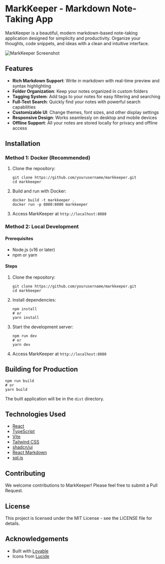 
# MarkKeeper - Markdown Note-Taking App

MarkKeeper is a beautiful, modern markdown-based note-taking application designed for simplicity and productivity. Organize your thoughts, code snippets, and ideas with a clean and intuitive interface.

![MarkKeeper Screenshot](https://lovable.dev/opengraph-image-p98pqg.png)

## Features

- **Rich Markdown Support**: Write in markdown with real-time preview and syntax highlighting
- **Folder Organization**: Keep your notes organized in custom folders
- **Tagging System**: Add tags to your notes for easy filtering and searching
- **Full-Text Search**: Quickly find your notes with powerful search capabilities
- **Customizable UI**: Change themes, font sizes, and other display settings
- **Responsive Design**: Works seamlessly on desktop and mobile devices
- **Offline Support**: All your notes are stored locally for privacy and offline access

## Installation

### Method 1: Docker (Recommended)

1. Clone the repository:
   ```
   git clone https://github.com/yourusername/markkeeper.git
   cd markkeeper
   ```

2. Build and run with Docker:
   ```
   docker build -t markkeeper .
   docker run -p 8080:8080 markkeeper
   ```

3. Access MarkKeeper at `http://localhost:8080`

### Method 2: Local Development

#### Prerequisites
- Node.js (v16 or later)
- npm or yarn

#### Steps

1. Clone the repository:
   ```
   git clone https://github.com/yourusername/markkeeper.git
   cd markkeeper
   ```

2. Install dependencies:
   ```
   npm install
   # or
   yarn install
   ```

3. Start the development server:
   ```
   npm run dev
   # or
   yarn dev
   ```

4. Access MarkKeeper at `http://localhost:8080`

## Building for Production

```
npm run build
# or
yarn build
```

The built application will be in the `dist` directory.

## Technologies Used

- [React](https://reactjs.org/)
- [TypeScript](https://www.typescriptlang.org/)
- [Vite](https://vitejs.dev/)
- [Tailwind CSS](https://tailwindcss.com/)
- [shadcn/ui](https://ui.shadcn.com/)
- [React Markdown](https://github.com/remarkjs/react-markdown)
- [sql.js](https://github.com/sql-js/sql.js/)

## Contributing

We welcome contributions to MarkKeeper! Please feel free to submit a Pull Request.

## License

This project is licensed under the MIT License - see the LICENSE file for details.

## Acknowledgements

- Built with [Lovable](https://lovable.dev/)
- Icons from [Lucide](https://lucide.dev/)
